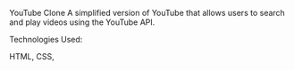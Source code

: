 YouTube Clone
A simplified version of YouTube that allows users to search and play videos using the YouTube API.

Technologies Used:

HTML, CSS, 
